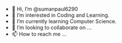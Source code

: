 - 👋 Hi, I’m @sumanpaul6290
- 👀 I’m interested in Coding and Learning.
- 🌱 I’m currently learning Computer Science.
- 💞️ I’m looking to collaborate on ...
- 📫 How to reach me ...

<!---
sumanpaul6290/sumanpaul6290 is a ✨ special ✨ repository because its `README.md` (this file) appears on your GitHub profile.
You can click the Preview link to take a look at your changes.
--->
